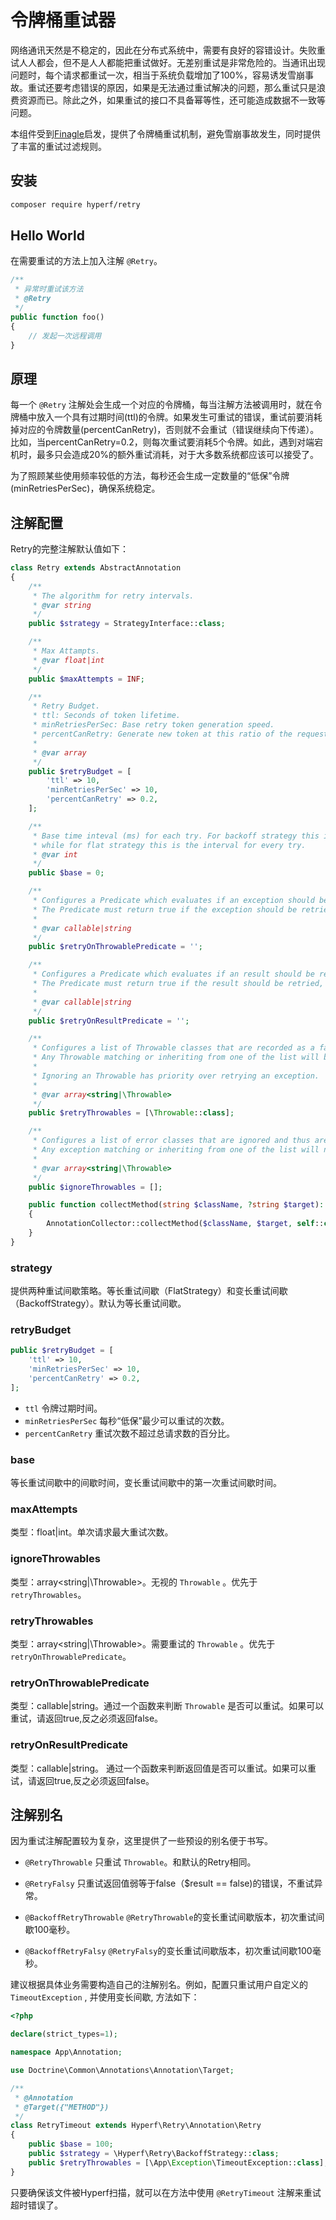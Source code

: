 # 令牌桶重试器

网络通讯天然是不稳定的，因此在分布式系统中，需要有良好的容错设计。失败重试人人都会，但不是人人都能把重试做好。无差别重试是非常危险的。当通讯出现问题时，每个请求都重试一次，相当于系统负载增加了100%，容易诱发雪崩事故。重试还要考虑错误的原因，如果是无法通过重试解决的问题，那么重试只是浪费资源而已。除此之外，如果重试的接口不具备幂等性，还可能造成数据不一致等问题。

本组件受到[Finagle](https://twitter.github.io/finagle/)启发，提供了令牌桶重试机制，避免雪崩事故发生，同时提供了丰富的重试过滤规则。


## 安装

```bash
composer require hyperf/retry
```

## Hello World

在需要重试的方法上加入注解 `@Retry`。

```php
/**
 * 异常时重试该方法
 * @Retry
 */
public function foo()
{
    // 发起一次远程调用
}
```

## 原理

每一个 `@Retry` 注解处会生成一个对应的令牌桶，每当注解方法被调用时，就在令牌桶中放入一个具有过期时间(ttl)的令牌。如果发生可重试的错误，重试前要消耗掉对应的令牌数量(percentCanRetry)，否则就不会重试（错误继续向下传递）。比如，当percentCanRetry=0.2，则每次重试要消耗5个令牌。如此，遇到对端宕机时，最多只会造成20%的额外重试消耗，对于大多数系统都应该可以接受了。

为了照顾某些使用频率较低的方法，每秒还会生成一定数量的“低保”令牌(minRetriesPerSec)，确保系统稳定。

## 注解配置

Retry的完整注解默认值如下：

```php
class Retry extends AbstractAnnotation
{
    /**
     * The algorithm for retry intervals.
     * @var string
     */
    public $strategy = StrategyInterface::class;

    /**
     * Max Attampts.
     * @var float|int
     */
    public $maxAttempts = INF;

    /**
     * Retry Budget. 
     * ttl: Seconds of token lifetime.
     * minRetriesPerSec: Base retry token generation speed.
     * percentCanRetry: Generate new token at this ratio of the request volume.
     * 
     * @var array
     */
    public $retryBudget = [
        'ttl' => 10,
        'minRetriesPerSec' => 10,
        'percentCanRetry' => 0.2,
    ];

    /**
     * Base time inteval (ms) for each try. For backoff strategy this is the interval for the first try
     * while for flat strategy this is the interval for every try.
     * @var int
     */
    public $base = 0;

    /**
     * Configures a Predicate which evaluates if an exception should be retried.
     * The Predicate must return true if the exception should be retried, otherwise it must return false.
     *
     * @var callable|string
     */
    public $retryOnThrowablePredicate = '';

    /**
     * Configures a Predicate which evaluates if an result should be retried.
     * The Predicate must return true if the result should be retried, otherwise it must return false.
     *
     * @var callable|string
     */
    public $retryOnResultPredicate = '';

    /**
     * Configures a list of Throwable classes that are recorded as a failure and thus are retried.
     * Any Throwable matching or inheriting from one of the list will be retried, unless ignored via ignoreExceptions.
     *
     * Ignoring an Throwable has priority over retrying an exception.
     *
     * @var array<string|\Throwable>
     */
    public $retryThrowables = [\Throwable::class];

    /**
     * Configures a list of error classes that are ignored and thus are not retried.
     * Any exception matching or inheriting from one of the list will not be retried, even if marked via retryExceptions.
     *
     * @var array<string|\Throwable>
     */
    public $ignoreThrowables = [];

    public function collectMethod(string $className, ?string $target): void
    {
        AnnotationCollector::collectMethod($className, $target, self::class, $this);
    }
}
```

### strategy

提供两种重试间歇策略。等长重试间歇（FlatStrategy）和变长重试间歇（BackoffStrategy）。默认为等长重试间歇。

### retryBudget

```php
public $retryBudget = [
    'ttl' => 10,
    'minRetriesPerSec' => 10,
    'percentCanRetry' => 0.2,
];
```

* `ttl` 令牌过期时间。
* `minRetriesPerSec` 每秒“低保”最少可以重试的次数。
* `percentCanRetry` 重试次数不超过总请求数的百分比。

### base

等长重试间歇中的间歇时间，变长重试间歇中的第一次重试间歇时间。

### maxAttempts

类型：float|int。单次请求最大重试次数。

### ignoreThrowables

类型：array<string|\Throwable>。无视的 `Throwable` 。优先于 `retryThrowables`。

### retryThrowables

类型：array<string|\Throwable>。需要重试的 `Throwable` 。优先于 `retryOnThrowablePredicate`。

### retryOnThrowablePredicate

类型：callable|string。通过一个函数来判断 `Throwable` 是否可以重试。如果可以重试，请返回true,反之必须返回false。

### retryOnResultPredicate

类型：callable|string。 通过一个函数来判断返回值是否可以重试。如果可以重试，请返回true,反之必须返回false。

## 注解别名

因为重试注解配置较为复杂，这里提供了一些预设的别名便于书写。

* `@RetryThrowable` 只重试 `Throwable`。和默认的Retry相同。

* `@RetryFalsy` 只重试返回值弱等于false（$result == false)的错误，不重试异常。

* `@BackoffRetryThrowable` `@RetryThrowable`的变长重试间歇版本，初次重试间歇100毫秒。

* `@BackoffRetryFalsy` `@RetryFalsy`的变长重试间歇版本，初次重试间歇100毫秒。

建议根据具体业务需要构造自己的注解别名。例如，配置只重试用户自定义的 `TimeoutException` , 并使用变长间歇, 方法如下：

```php
<?php

declare(strict_types=1);

namespace App\Annotation;

use Doctrine\Common\Annotations\Annotation\Target;

/**
 * @Annotation
 * @Target({"METHOD"})
 */
class RetryTimeout extends Hyperf\Retry\Annotation\Retry
{
    public $base = 100;
    public $strategy = \Hyperf\Retry\BackoffStrategy::class;
    public $retryThrowables = [\App\Exception\TimeoutException::class];
}
```

只要确保该文件被Hyperf扫描，就可以在方法中使用 `@RetryTimeout` 注解来重试超时错误了。